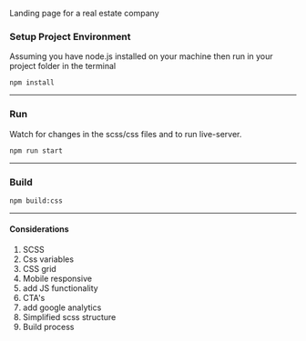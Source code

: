 Landing page for a real estate company

### Setup Project Environment
Assuming you have node.js installed on your machine then run in your project folder in the terminal
```
npm install
``` 

---

### Run
Watch for changes in the scss/css files and to run live-server.
```
npm run start
``` 

---

### Build
```
npm build:css
```

---

#### Considerations
1. SCSS
2. Css variables
3. CSS grid
4. Mobile responsive
5. add JS functionality
6. CTA's
7. add google analytics
8. Simplified scss structure
9. Build process

